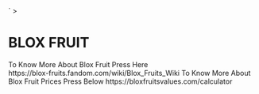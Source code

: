 
<html>`
  <body font color="red">>
    <h1>BLOX FRUIT</h1>
    To Know More About Blox Fruit Press Here<br>
 https://blox-fruits.fandom.com/wiki/Blox_Fruits_Wiki 
    To Know More About Blox Fruit Prices Press Below
    https://bloxfruitsvalues.com/calculator
    </font>
  </body>
</html>
